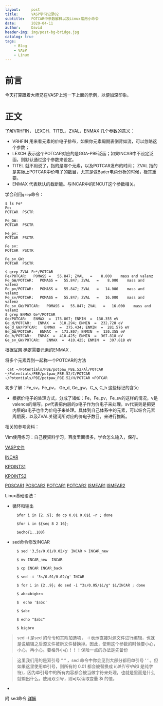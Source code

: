 ```yaml
---
layout:     post
title:      VASP学习记录02
subtitle:   POTCAR中参数解释以及Linux常用小命令
date:       2020-04-11
author:     David
header-img: img/post-bg-bridge.jpg
catalog: true
tags:
    - Blog
    - VASP
    - Linux
---
```


# 前言
今天打算跟着大师兄在VASP上泡一下上面的示例，以便加深印象。
# 正文


了解VRHFIN， LEXCH，TITEL，ZVAL，ENMAX 几个参数的意义：

* VRHFIN 用来看元素的价电子排布，如果你元素周期表倒背如流，可以忽略这个参数；
* LEXCH 表示这个POTCAR对应的是GGA-PBE泛函；如果INCAR中不设定泛函，则默认通过这个参数来设定。
* TITEL 就不用说了，指的是哪个元素，以及POTCAR发布的时间；
ZVAL 指的是实际上POTCAR中价电子的数目，尤其是做Bader电荷分析的时候，极其重要。
* ENMAX 代表默认的截断能。与INCAR中的ENCUT这个参数相关。


学会利用` grep `命令：

    $ ls Fe*
    Fe:
    POTCAR  PSCTR

    Fe_GW:
    POTCAR  PSCTR

    Fe_pv:
    POTCAR  PSCTR

    Fe_sv:
    POTCAR  PSCTR

    Fe_sv_GW:
    POTCAR  PSCTR

    $ grep ZVAL Fe*/POTCAR
    Fe/POTCAR:   POMASS =   55.847; ZVAL   =    8.000    mass and valenz
    Fe_GW/POTCAR:   POMASS =   55.847; ZVAL   =    8.000    mass and valenz
    Fe_pv/POTCAR:   POMASS =   55.847; ZVAL   =   14.000    mass and valenz
    Fe_sv/POTCAR:   POMASS =   55.847; ZVAL   =   16.000    mass and valenz
    Fe_sv_GW/POTCAR:   POMASS =   55.847; ZVAL   =   16.000    mass and valenz
    $ grep ENMAX Ge*/POTCAR
    Ge/POTCAR:   ENMAX  =  173.807; ENMIN  =  130.355 eV
    Ge_d/POTCAR:   ENMAX  =  310.294; ENMIN  =  232.720 eV
    Ge_d_GW/POTCAR:   ENMAX  =  375.434; ENMIN  =  281.576 eV
    Ge_GW/POTCAR:   ENMAX  =  173.807; ENMIN  =  130.355 eV
    Ge_h/POTCAR:   ENMAX  =  410.425; ENMIN  =  307.818 eV
    Ge_sv_GW/POTCAR:   ENMAX  =  410.425; ENMIN  =  307.818 eV

根据[官网](https://cms.mpi.univie.ac.at/vasp/vasp/Recommended_PAW_potentials_DFT_calculations_using_vasp_5_2.html) 确定需要元素的ENMAX .



将多个元素弄到一起称一个POTCAR的方法

     cat ~/Potentials/PBE/potpaw_PBE.52/Al/POTCAR ~/Potentials/PBE/potpaw_PBE.52/C/POTCAR ~/Potentials/PBE/potpaw_PBE.52/H/POTCAR >POTCAR

初步了解：Fe_sv，Fe_pv， Ge_d, Ge_gw，C_s, C_h 这些标记的含义:

* 根据价电子的处理方式，分成了诸如：Fe，Fe_pv，Fe_sv的这样的情况。v是valence的缩写。pv代表把内层的p电子作为价电子来处理。sv代表则是把更内层的s电子也作为价电子来处理。具体到自己体系中的元素，可以结合元素周期表，以及ZVAL关键词所对应的价电子数目，来进行推断。






相关的参考资料：

Vim使用练习：自己搜资料学习，百度里面很多，学会怎么输入，保存。

[VASP文件](http://cms.mpi.univie.ac.at/vasp/guide/node50.html)

[INCAR](http://cms.mpi.univie.ac.at/vasp/guide/node91.html)

[KPOINTS1](http://cms.mpi.univie.ac.at/vasp/guide/node55.html)

[KPOINTS2](https://cms.mpi.univie.ac.at/vasp/vasp/Automatic_k_mesh_generation.html)

[POSCAR1](http://cms.mpi.univie.ac.at/vasp/guide/node59.html)
[POSCAR2](https://cms.mpi.univie.ac.at/vasp/vasp/POSCAR_file.html)
[POTCAR1](http://cms.mpi.univie.ac.at/vasp/guide/node54.html)
[POTCAR2](https://cms.mpi.univie.ac.at/vasp/vasp/Recommended_PAW_potentials_DFT_calculations_using_vasp_5_2.html)
[ISMEAR1](http://cms.mpi.univie.ac.at/vasp/guide/node124.html)
[ISMEAR2](http://cms.mpi.univie.ac.at/vasp/vasp/Number_k_points_method_smearing.html)


Linux基础语法：
* 循环和输出

        $for i in {2..9}; do cp 0.01 0.0$i -r ; done

        $for i in ${seq 8 2 16};

        $echo{1..100}

* sed命令修改INCAR

        $ sed '3,5s/0.01/0.02/g' INCAR > INCAR_new

        $ mv INCAR_new  INCAR 

        $ cp INCAR INCAR_back

        $ sed -i '3s/0.01/0.02/g' INCAR 

        $ for i in {2..9}; do sed -i "3s/0.05/$i/g" $i/INCAR ; done 

        $ abc=bigbro

        $  echo '$abc' 

        $ $abc

        $ echo "$abc"

        $ bigbro
> sed –i 是sed 的命令和其附加选项， -i 表示直接对源文件进行编辑，也就是说编辑之后源文件被新文件替换掉。因此，使用这个参数的时候要小心，小心，再小心。要格外小心！！！保险一点的办法是先备份

>这里我们用的是双引号 “ “ ，sed 命令中你会见到大部分都用单引号 ‘ ‘ 。但如果这里使用单引号，则所有的 0.01 都会被替换成 $i (单引号中的$i 是纯字符)，因为单引号中的所有内容都会被当做字符来处理，也就是里面是什么就输出什么。使用双引号，则可以读取变量 $i 的值，

* 
附 sed命令  [详解](http://man.linuxde.net/sed)